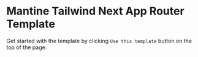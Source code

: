 # Mantine Tailwind Next App Router Template

Get started with the template by clicking `Use this template` button on the top of the page.
